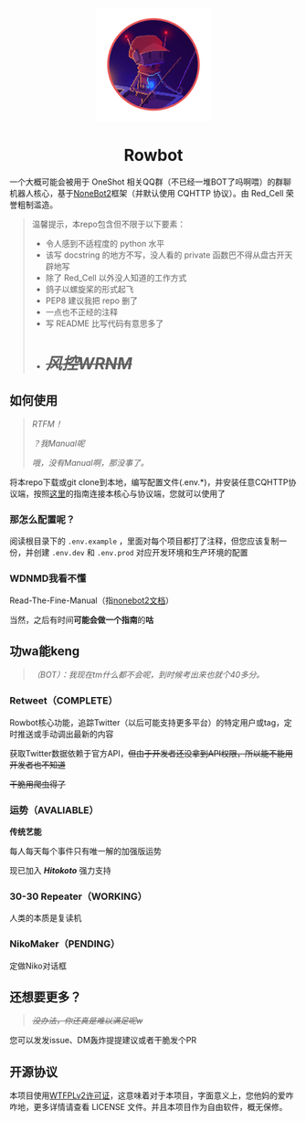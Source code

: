 <p align="center">
  <a href="https://v2.nonebot.dev/"><img src="./logo.png" width="200" height="200" alt="nonebot"></a>
</p>

<div align="center">

# Rowbot
</div>

一个大概可能会被用于 OneShot 相关QQ群（不已经一堆BOT了吗啊喂）的群聊机器人核心，基于[NoneBot2](https://v2.nonebot.dev/)框架（并默认使用 CQHTTP 协议）。由 Red_Cell 荣誉粗制滥造。

> 温馨提示，本repo包含但不限于以下要素：
> 
> - 令人感到不适程度的 python 水平
> - 该写 docstring 的地方不写，没人看的 private 函数巴不得从盘古开天辟地写
> - 除了 Red_Cell 以外没人知道的工作方式
> - 鸽子以螺旋桨的形式起飞
> - PEP8 建议我把 repo 删了
> - 一点也不正经的注释
> - 写 README 比写代码有意思多了
> - # ~~*风控WRNM*~~


## 如何使用
> *RTFM！*
>
> *？我Manual呢*
>
> *哦，没有Manual啊，那没事了。*

将本repo下载或git clone到本地，编写配置文件(.env.*)，并安装任意CQHTTP协议端，按照[这里](https://v2.nonebot.dev/guide/cqhttp-guide.html)的指南连接本核心与协议端，您就可以使用了
### 那怎么配置呢？
阅读根目录下的 `.env.example` ，里面对每个项目都打了注释，但您应该复制一份，并创建 `.env.dev` 和 `.env.prod` 对应开发环境和生产环境的配置
### WDNMD我看不懂
Read-The-Fine-Manual（指[nonebot2文档](https://v2.nonebot.dev/)）

当然，之后有时间**可能会做一个指南**的**咕**

## 功wa能keng
> *（BOT）：我现在tm什么都不会呢，到时候考出来也就个40多分。*

### Retweet（COMPLETE）
Rowbot核心功能，追踪Twitter（以后可能支持更多平台）的特定用户或tag，定时推送或手动调出最新的内容

获取Twitter数据依赖于官方API，~~但由于开发者还没拿到API权限，所以能不能用开发者也不知道~~

~~干脆用爬虫得了~~

### 运势（AVALIABLE）
**传统艺能**

每人每天每个事件只有唯一解的加强版运势

现已加入 ***Hitokoto*** 强力支持

### 30-30 Repeater（WORKING）
人类的本质是复读机

### NikoMaker（PENDING）
定做Niko对话框

## 还想要更多？
> *~~没办法，你还真是难以满足呢w~~*

您可以发发issue、DM轰炸提提建议或者干脆发个PR


## 开源协议
本项目使用[WTFPLv2许可证](http://www.wtfpl.net/)，这意味着对于本项目，字面意义上，您他妈的爱咋咋地，更多详情请查看 LICENSE 文件。并且本项目作为自由软件，概无保修。